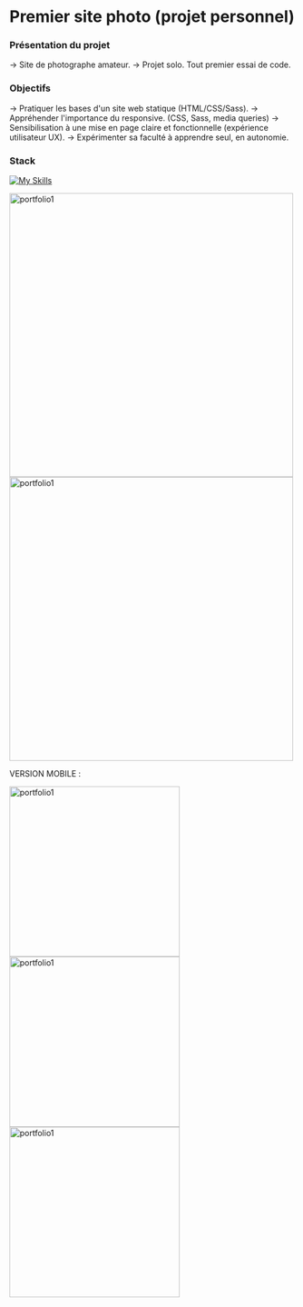 # Premier site photo (projet personnel)



### Présentation du projet

-> Site de photographe amateur.
-> Projet solo. Tout premier essai de code.

### Objectifs

-> Pratiquer les bases d'un site web statique (HTML/CSS/Sass).
-> Appréhender l'importance du responsive. (CSS, Sass, media queries)
-> Sensibilisation à une mise en page claire et fonctionnelle (expérience utilisateur UX).
-> Expérimenter sa faculté à apprendre seul, en autonomie.

### Stack

[![My Skills](https://skillicons.dev/icons?i=html,sass,github,git,vscode)](https://skillicons.dev)

<img src="https://github.com/PierreMerlaud/Premier-site-photo/assets/114992735/e7f3959e-ccae-4316-a96f-c3370356a6da" alt="portfolio1" width="500" style="margin: auto;">
<img src="https://github.com/PierreMerlaud/Premier-site-photo/assets/114992735/2813ac2c-ed6c-4576-a82f-471dee4e5338" alt="portfolio1" width="500" style="margin: auto;">

VERSION MOBILE :

<img src="https://github.com/PierreMerlaud/Premier-site-photo/assets/114992735/69a2f997-1d8e-4c1a-b8ae-326cb9b2af05" alt="portfolio1" width="300" style="margin: auto;">
<img src="https://github.com/PierreMerlaud/Premier-site-photo/assets/114992735/a113c773-e20c-46f7-aebd-e670c0d84d3d" alt="portfolio1" width="300" style="margin: auto;">
<img src="https://github.com/PierreMerlaud/Premier-site-photo/assets/114992735/c41fe7c8-d219-4490-9945-bc03351906fd" alt="portfolio1" width="300" style="margin: auto;">
